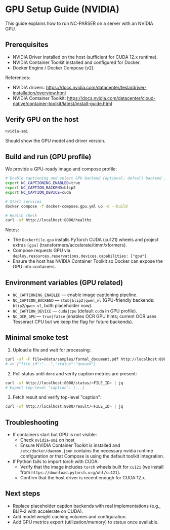 # GPU Setup Guide (NVIDIA)

This guide explains how to run NC-PARSER on a server with an NVIDIA GPU.

## Prerequisites

- NVIDIA Driver installed on the host (sufficient for CUDA 12.x runtime).
- NVIDIA Container Toolkit installed and configured for Docker.
- Docker Engine / Docker Compose (v2).

References:
- NVIDIA drivers: https://docs.nvidia.com/datacenter/tesla/driver-installation/overview.html
- NVIDIA Container Toolkit: https://docs.nvidia.com/datacenter/cloud-native/container-toolkit/latest/install-guide.html

## Verify GPU on the host

```bash
nvidia-smi
```

Should show the GPU model and driver version.

## Build and run (GPU profile)

We provide a GPU-ready image and compose profile:

```bash
# Enable captioning and select GPU backend (optional; default backend is blip2 placeholder)
export NC_CAPTIONING_ENABLED=true
export NC_CAPTION_BACKEND=blip2
export NC_CAPTION_DEVICE=cuda

# Start services
docker compose -f docker-compose.gpu.yml up -d --build

# Health check
curl -sf http://localhost:8080/healthz
```

Notes:
- The `Dockerfile.gpu` installs PyTorch CUDA (cu121) wheels and project extras `[gpu]` (transformers/accelerate/timm/xformers).
- Compose requests GPU via `deploy.resources.reservations.devices.capabilities: ["gpu"]`.
- Ensure the host has NVIDIA Container Toolkit so Docker can expose the GPU into containers.

## Environment variables (GPU related)

- `NC_CAPTIONING_ENABLED` — enable image captioning pipeline.
- `NC_CAPTION_BACKEND` — `stub|blip2|qwen_vl` (GPU-friendly backends: `blip2`/`qwen_vl`, both placeholder now).
- `NC_CAPTION_DEVICE` — `cuda|cpu` (default `cuda` in GPU profile).
- `NC_OCR_GPU` — `true|false` (enables OCR GPU hints; current OCR uses Tesseract CPU but we keep the flag for future backends).

## Minimal smoke test

1) Upload a file and wait for processing:
```bash
curl -sf -F file=@data/samples/formal_document.pdf http://localhost:8080/upload
# => {"file_id":"...","status":"queued"}
```
2) Poll status until `done` and verify caption metrics are present:
```bash
curl -sf http://localhost:8080/status/<FILE_ID> | jq
# Expect top-level "caption": {...}
```
3) Fetch result and verify top-level "caption":
```bash
curl -sf http://localhost:8080/result/<FILE_ID> | jq
```

## Troubleshooting

- If containers start but GPU is not visible:
  - Check `nvidia-smi` on host
  - Ensure NVIDIA Container Toolkit is installed and `/etc/docker/daemon.json` contains the necessary nvidia runtime configuration or that Compose is using the default toolkit integration.
- If Python fails to import torch with CUDA:
  - Verify that the image includes `torch` wheels built for `cu121` (we install from `https://download.pytorch.org/whl/cu121`).
  - Confirm that the host driver is recent enough for CUDA 12.x.

## Next steps

- Replace placeholder caption backends with real implementations (e.g., BLIP‑2 with accelerate on CUDA).
- Add model weight caching volumes and configuration.
- Add GPU metrics export (utilization/memory) to status once available.
